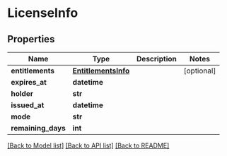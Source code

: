 # LicenseInfo

## Properties
Name | Type | Description | Notes
------------ | ------------- | ------------- | -------------
**entitlements** | [**EntitlementsInfo**](EntitlementsInfo.md) |  | [optional] 
**expires_at** | **datetime** |  | 
**holder** | **str** |  | 
**issued_at** | **datetime** |  | 
**mode** | **str** |  | 
**remaining_days** | **int** |  | 

[[Back to Model list]](../README.md#documentation-for-models) [[Back to API list]](../README.md#documentation-for-api-endpoints) [[Back to README]](../README.md)

